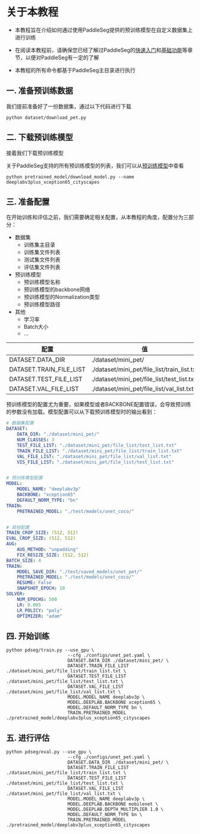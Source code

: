 # 关于本教程

* 本教程旨在介绍如何通过使用PaddleSeg提供的预训练模型在自定义数据集上进行训练

* 在阅读本教程前，请确保您已经了解过PaddleSeg的[快速入门](../README.md#快速入门)和[基础功能](../README.md#基础功能)等章节，以便对PaddleSeg有一定的了解

* 本教程的所有命令都基于PaddleSeg主目录进行执行

## 一. 准备预训练数据

我们提前准备好了一份数据集，通过以下代码进行下载

```shell
python dataset/download_pet.py
```

## 二. 下载预训练模型

接着我们下载预训练模型

关于PaddleSeg支持的所有预训练模型的列表，我们可以从[预训练模型]()中查看

```shell
python pretrained_model/download_model.py --name deeplabv3plus_xception65_cityscapes
```

## 三. 准备配置

在开始训练和评估之前，我们需要确定相关配置，从本教程的角度，配置分为三部分：

* 数据集
  * 训练集主目录
  * 训练集文件列表
  * 测试集文件列表
  * 评估集文件列表
* 预训练模型
  * 预训练模型名称
  * 预训练模型的backbone网络
  * 预训练模型的Normalization类型
  * 预训练模型路径
* 其他
  * 学习率
  * Batch大小
  * ...
  

|配置|值|
|-|-|
|DATASET.DATA_DIR|./dataset/mini_pet/|
|DATASET.TRAIN_FILE_LIST|./dataset/mini_pet/file_list/train_list.txt|
|DATASET.TEST_FILE_LIST|./dataset/mini_pet/file_list/test_list.txt|
|DATASET.VAL_FILE_LIST|./dataset/mini_pet/file_list/val_list.txt|

预训练模型的配置尤为重要，如果模型或者BACKBONE配置错误，会导致预训练的参数没有加载。模型配置可以从下载预训练模型时的输出看到：

```yaml
# 数据集配置
DATASET:
    DATA_DIR: "./dataset/mini_pet/"
    NUM_CLASSES: 3
    TEST_FILE_LIST: "./dataset/mini_pet/file_list/test_list.txt"
    TRAIN_FILE_LIST: "./dataset/mini_pet/file_list/train_list.txt"
    VAL_FILE_LIST: "./dataset/mini_pet/file_list/val_list.txt"
    VIS_FILE_LIST: "./dataset/mini_pet/file_list/test_list.txt"


# 预训练模型配置
MODEL:
    MODEL_NAME: "deeplabv3p"
    BACKBONE: "xception65"
    DEFAULT_NORM_TYPE: "bn"
TRAIN:
    PRETRAINED_MODEL: "./test/models/unet_coco/"


# 其他配置
TRAIN_CROP_SIZE: (512, 512) 
EVAL_CROP_SIZE: (512, 512) 
AUG:
    AUG_METHOD: "unpadding" 
    FIX_RESIZE_SIZE: (512, 512)
BATCH_SIZE: 4
TRAIN:
    MODEL_SAVE_DIR: "./test/saved_models/unet_pet/"
    PRETRAINED_MODEL: "./test/models/unet_coco/"
    RESUME: False
    SNAPSHOT_EPOCH: 10
SOLVER:
    NUM_EPOCHS: 500
    LR: 0.005
    LR_POLICY: "poly"
    OPTIMIZER: "adam"
```

## 四. 开始训练

```shell
python pdseg/train.py --use_gpu \
                       --cfg ./configs/unet_pet.yaml \
                       DATASET.DATA_DIR ./dataset/mini_pet/ \
                       DATASET.TRAIN_FILE_LIST ./dataset/mini_pet/file_list/train_list.txt \
                       DATASET.TEST_FILE_LIST ./dataset/mini_pet/file_list/test_list.txt \
                       DATASET.VAL_FILE_LIST ./dataset/mini_pet/file_list/val_list.txt \
                       MODEL.MODEL_NAME deeplabv3p \
                       MODEL.DEEPLAB.BACKBONE xception65 \
                       MODEL.DEFAULT_NORM_TYPE bn \
                       TRAIN.PRETRAINED_MODEL ./pretrained_model/deeplabv3plus_xception65_cityscapes 
```

## 五. 进行评估

```shell
python pdseg/eval.py --use_gpu \
                       --cfg ./configs/unet_pet.yaml \
                       DATASET.DATA_DIR ./dataset/mini_pet/ \
                       DATASET.TRAIN_FILE_LIST ./dataset/mini_pet/file_list/train_list.txt \
                       DATASET.TEST_FILE_LIST ./dataset/mini_pet/file_list/test_list.txt \
                       DATASET.VAL_FILE_LIST ./dataset/mini_pet/file_list/val_list.txt \
                       MODEL.MODEL_NAME deeplabv3p \
                       MODEL.DEEPLAB.BACKBONE mobilenet \
                       MODEL.DEEPLAB.DEPTH_MULTIPLIER 1.0 \
                       MODEL.DEFAULT_NORM_TYPE bn \
                       TRAIN.PRETRAINED_MODEL ./pretrained_model/deeplabv3plus_xception65_cityscapes 
```
